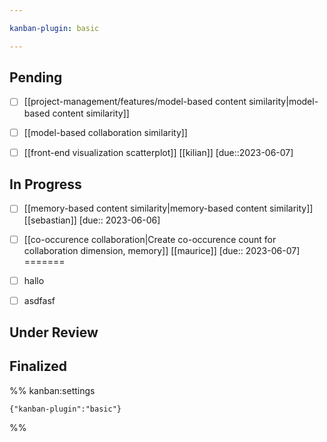 ```yaml
---

kanban-plugin: basic

---
```


## Pending

- [ ] [[project-management/features/model-based content similarity|model-based content similarity]]
- [ ] [[model-based collaboration similarity]]
- [ ] [[front-end visualization scatterplot]] [[kilian]] [due::2023-06-07]


## In Progress

- [ ] [[memory-based content similarity|memory-based content similarity]] [[sebastian]] [due:: 2023-06-06]
- [ ] [[co-occurence collaboration|Create co-occurence count for collaboration dimension, memory]] [[maurice]] [due:: 2023-06-07]
=======
- [ ] hallo
- [ ] asdfasf


## Under Review



## Finalized





%% kanban:settings
```
{"kanban-plugin":"basic"}
```
%%